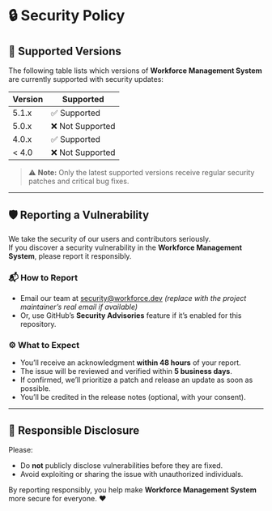 # 🔒 Security Policy

## 🧩 Supported Versions

The following table lists which versions of **Workforce Management System** are currently supported with security updates:

| Version | Supported          |
| -------- | ------------------ |
| 5.1.x    | ✅ Supported       |
| 5.0.x    | ❌ Not Supported   |
| 4.0.x    | ✅ Supported       |
| < 4.0    | ❌ Not Supported   |

> ⚠️ **Note:** Only the latest supported versions receive regular security patches and critical bug fixes.

---

## 🛡️ Reporting a Vulnerability

We take the security of our users and contributors seriously.  
If you discover a security vulnerability in the **Workforce Management System**, please report it responsibly.

### 📬 How to Report
- Email our team at <security@workforce.dev> *(replace with the project maintainer’s real email if available)*  
- Or, use GitHub’s **Security Advisories** feature if it’s enabled for this repository.  

### ⚙️ What to Expect
- You’ll receive an acknowledgment **within 48 hours** of your report.  
- The issue will be reviewed and verified within **5 business days**.  
- If confirmed, we’ll prioritize a patch and release an update as soon as possible.  
- You’ll be credited in the release notes (optional, with your consent).  

---

## 🙏 Responsible Disclosure

Please:
- Do **not** publicly disclose vulnerabilities before they are fixed.  
- Avoid exploiting or sharing the issue with unauthorized individuals.  

By reporting responsibly, you help make **Workforce Management System** more secure for everyone. ❤️

